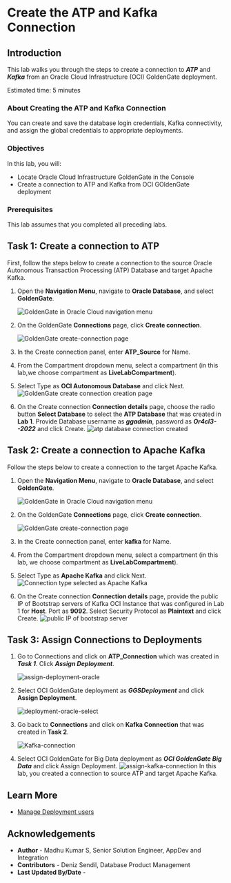 # Create the ATP and Kafka Connection

## Introduction

This lab walks you through the steps to create a connection to ***ATP*** and ***Kafka*** from an Oracle Cloud Infrastructure (OCI) GoldenGate deployment.

Estimated time: 5 minutes

### About Creating the ATP and Kafka Connection

You can create and save the database login credentials, Kafka connectivity, and assign the global credentials to appropriate deployments.

### Objectives

In this lab, you will:
* Locate Oracle Cloud Infrastructure GoldenGate in the Console
* Create a connection to ATP and Kafka from OCI GOldenGate deployment


### Prerequisites

This lab assumes that you completed all preceding labs.

## Task 1: Create a connection to ATP

First, follow the steps below to create a connection to the source Oracle Autonomous Transaction Processing \(ATP\) Database and target Apache Kafka.

1.  Open the **Navigation Menu**, navigate to **Oracle Database**, and select **GoldenGate**.

    ![GoldenGate in Oracle Cloud navigation menu](images/database-goldengate.png " ")

2.  On the GoldenGate **Connections** page, click **Create connection**.

    ![GoldenGate create-connection page](images/connection-select.PNG " ")

3.  In the Create connection panel, enter **ATP_Source** for Name.

4.  From the Compartment dropdown menu, select a compartment (in this lab,we choose compartment as **LiveLabCompartment**).

5.  Select Type as **OCI Autonomous Database** and click Next.
    ![GoldenGate create connection creation page](images/oci-connection-choose.png " ")

6.  On the Create connection **Connection details** page, choose the radio button **Select Database** to select the **ATP Database** that was created in **Lab 1**. Provide Database username as ***ggadmin***, password as ***Or4cl3--2022*** and click Create.
    ![atp database connection created](images/create-atp-connection.png " ")



## Task 2: Create a connection to Apache Kafka

Follow the steps below to create a connection to the target  Apache Kafka.

1.  Open the **Navigation Menu**, navigate to **Oracle Database**, and select **GoldenGate**.

    ![GoldenGate in Oracle Cloud navigation menu](images/database-goldengate.png " ")

2.  On the GoldenGate **Connections** page, click **Create connection**.

    ![GoldenGate create-connection page](images/connection-select.PNG " ")

3.  In the Create connection panel, enter **kafka** for Name.

4.  From the Compartment dropdown menu, select a compartment (in this lab, we choose compartment as **LiveLabCompartment**).

5.  Select Type as **Apache Kafka** and click Next.
    ![Connection type selected as Apache Kafka](images/kafka-connection-choose.png " ")

6.  On the Create connection **Connection details** page, provide the public IP of Bootstrap servers of Kafka OCI Instance that was configured in Lab 1 for **Host**. Port as **9092**. Select Security Protocol as **Plaintext** and click Create.
    ![public IP of bootstrap server](images/bootstrap-server-details.png " ")

## Task 3: Assign Connections to Deployments
1. Go to Connections and click on **ATP_Connection** which was created in ***Task 1***. Click ***Assign Deployment***.

    ![assign-deployment-oracle](images/assign-deployment-oracle.PNG " ")
2. Select OCI GoldenGate deployment as ***GGSDeployment*** and click **Assign Deployment**.

    ![deployment-oracle-select](images/deployment-oracle-select.png " ")

3.	Go back to **Connections** and click on **Kafka Connection** that was created in **Task 2**.

    ![Kafka-connection](images/assign-kafka-connection.png " ")
4.	Select OCI GoldenGate for Big Data deployment as ***OCI GoldenGate Big Data*** and click Assign Deployment.
    ![assign-kafka-connection](images/kafka-connection.png " ")
In this lab, you created a connection to source ATP and target Apache Kafka.

## Learn More

* [Manage Deployment users](https://docs.oracle.com/en/cloud/paas/goldengate-service/using/manage-user-accounts.html#GUID-56E2E146-7713-4094-8BEC-7C138064EB21)

## Acknowledgements
* **Author** - Madhu Kumar S, Senior Solution Engineer, AppDev and Integration 
* **Contributors** -  Deniz Sendil, Database Product Management
* **Last Updated By/Date** - 
